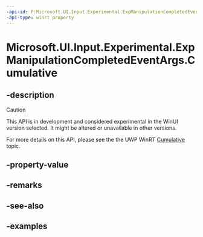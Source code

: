 ```yaml
---
-api-id: P:Microsoft.UI.Input.Experimental.ExpManipulationCompletedEventArgs.Cumulative
-api-type: winrt property
---
```


# Microsoft.UI.Input.Experimental.ExpManipulationCompletedEventArgs.Cumulative

<!--
public Windows.UI.Input.ManipulationDelta Cumulative { get; }
-->

## -description

> [!CAUTION]
> This API is in development and considered experimental in the WinUI version selected. It might be altered or unavailable in other versions.

For more details on this API, please see the the UWP WinRT [Cumulative](/uwp/api/windows.ui.input.manipulationcompletedeventargs.cumulative) topic.

## -property-value

## -remarks

## -see-also

## -examples
